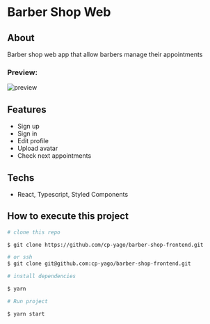 # Barber Shop Web

## About

Barber shop web app that allow barbers manage their appointments

### Preview:

<div align="left">
  <img src="https://media.giphy.com/media/Lm6bmg75wR7Llcf9JG/giphy.gif" alt="preview"/>
</div>

## Features

- Sign up
- Sign in
- Edit profile
- Upload avatar
- Check next appointments

## Techs

- React, Typescript, Styled Components

## How to execute this project

```bash
# clone this repo

$ git clone https://github.com/cp-yago/barber-shop-frontend.git

# or ssh
$ git clone git@github.com:cp-yago/barber-shop-frontend.git

# install dependencies

$ yarn

# Run project

$ yarn start
```
